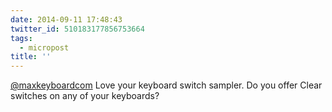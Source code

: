 ```yaml
---
date: 2014-09-11 17:48:43
twitter_id: 510183177856753664
tags:
  - micropost
title: ''
---
```


[@maxkeyboardcom](https://twitter.com/maxkeyboardcom) Love your keyboard switch sampler. Do you offer Clear switches on any of your keyboards?
